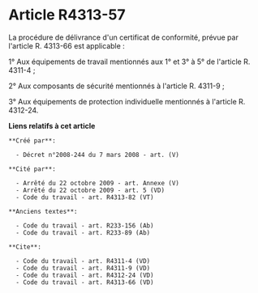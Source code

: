 # Article R4313-57

La procédure de délivrance d'un certificat de conformité, prévue par l'article R. 4313-66 est applicable : 

1° Aux équipements de travail mentionnés aux 1° et 3° à 5° de l'article R. 4311-4 ; 

2° Aux composants de sécurité mentionnés à l'article R. 4311-9 ; 

3° Aux équipements de protection individuelle mentionnés à l'article R. 4312-24.

**Liens relatifs à cet article**

	**Créé par**:

	  - Décret n°2008-244 du 7 mars 2008 - art. (V)

	**Cité par**:

	  - Arrêté du 22 octobre 2009 - art. Annexe (V)
	  - Arrêté du 22 octobre 2009 - art. 5 (VD)
	  - Code du travail - art. R4313-82 (VT)

	**Anciens textes**:

	  - Code du travail - art. R233-156 (Ab)
	  - Code du travail - art. R233-89 (Ab)

	**Cite**:

	  - Code du travail - art. R4311-4 (VD)
	  - Code du travail - art. R4311-9 (VD)
	  - Code du travail - art. R4312-24 (VD)
	  - Code du travail - art. R4313-66 (VD)
